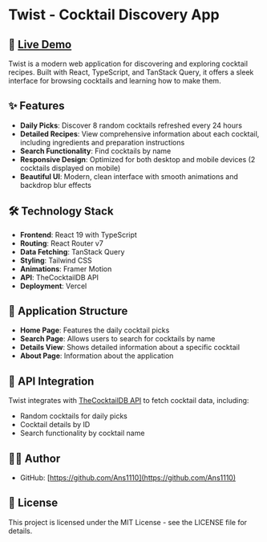 # Twist - Cocktail Discovery App

## 🍹 [Live Demo](https://twist-kappa.vercel.app/)

Twist is a modern web application for discovering and exploring cocktail recipes. Built with React, TypeScript, and TanStack Query, it offers a sleek interface for browsing cocktails and learning how to make them.

## ✨ Features

- **Daily Picks**: Discover 8 random cocktails refreshed every 24 hours
- **Detailed Recipes**: View comprehensive information about each cocktail, including ingredients and preparation instructions
- **Search Functionality**: Find cocktails by name
- **Responsive Design**: Optimized for both desktop and mobile devices (2 cocktails displayed on mobile)
- **Beautiful UI**: Modern, clean interface with smooth animations and backdrop blur effects

## 🛠️ Technology Stack

- **Frontend**: React 19 with TypeScript
- **Routing**: React Router v7
- **Data Fetching**: TanStack Query
- **Styling**: Tailwind CSS
- **Animations**: Framer Motion
- **API**: TheCocktailDB API
- **Deployment**: Vercel

## 📱 Application Structure

- **Home Page**: Features the daily cocktail picks
- **Search Page**: Allows users to search for cocktails by name
- **Details View**: Shows detailed information about a specific cocktail
- **About Page**: Information about the application

## 🔄 API Integration

Twist integrates with [TheCocktailDB API](https://www.thecocktaildb.com/api.php) to fetch cocktail data, including:
- Random cocktails for daily picks
- Cocktail details by ID
- Search functionality by cocktail name


## 👨‍💻 Author

- GitHub: [https://github.com/Ans1110](https://github.com/Ans1110)

## 📄 License

This project is licensed under the MIT License - see the LICENSE file for details.
